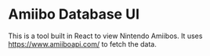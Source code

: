 # Amiibo Database UI

This is a tool built in React to view Nintendo Amiibos. It uses https://www.amiiboapi.com/ to fetch the data.
